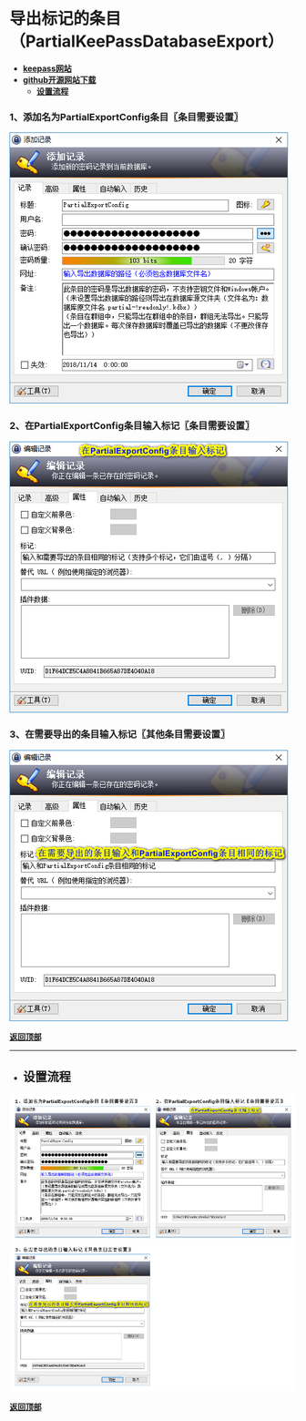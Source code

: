 # <a name="锚点0"></a>导出标记的条目（PartialKeePassDatabaseExport）
- [**keepass网站**](https://keepass.info/plugins.html#partexp)
- [**github开源网站下载**](https://github.com/heinrich-ulbricht/partial-keepass-database-export/releases)
	- <a href="#锚点1">**设置流程**</a>
### 1、添加名为PartialExportConfig条目〖条目需要设置〗
<p><img src="/图片/导出标记的条目（PartialKeePassDatabaseExport）/1、添加名为PartialExportConfig条目〖条目需要设置〗.png" alt="/图片/导出标记的条目（PartialKeePassDatabaseExport）/1、添加名为PartialExportConfig条目〖条目需要设置〗.png"/></p>

### 2、在PartialExportConfig条目输入标记〖条目需要设置〗
<p><img src="/图片/导出标记的条目（PartialKeePassDatabaseExport）/2、在PartialExportConfig条目输入标记〖条目需要设置〗.png" alt="/图片/导出标记的条目（PartialKeePassDatabaseExport）/2、在PartialExportConfig条目输入标记〖条目需要设置〗.png"/></p>

### 3、在需要导出的条目输入标记〖其他条目需要设置〗
<p><img src="/图片/导出标记的条目（PartialKeePassDatabaseExport）/3、在需要导出的条目输入标记〖其他条目需要设置〗.png" alt="/图片/导出标记的条目（PartialKeePassDatabaseExport）/3、在需要导出的条目输入标记〖其他条目需要设置〗.png"/></p>

<a name="锚点1"></a><a href="#锚点0">**返回顶部**</a>
______________________________________________________________________________
- ## 设置流程
<p><img src="/图片/导出标记的条目（PartialKeePassDatabaseExport）/设置流程.png" alt="/图片/导出标记的条目（PartialKeePassDatabaseExport）/设置流程.png"/></p>

<a href="#锚点0">**返回顶部**</a>